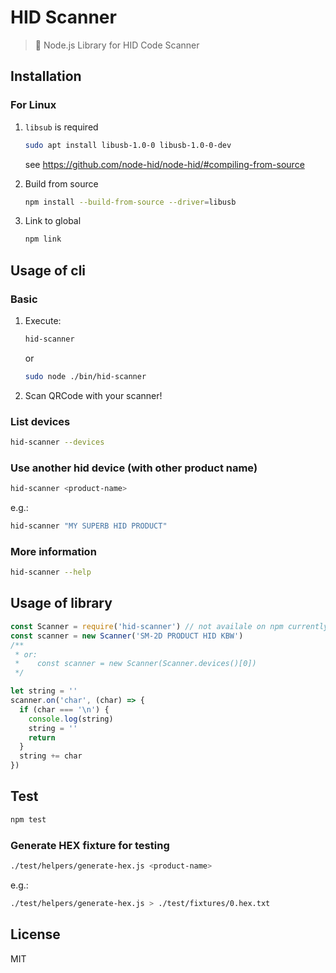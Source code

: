 # HID Scanner
> :flashlight: Node.js Library for HID Code Scanner

## Installation
### For Linux
1. `libsub` is required

    ```sh
    sudo apt install libusb-1.0-0 libusb-1.0-0-dev
    ```

    see https://github.com/node-hid/node-hid/#compiling-from-source

2. Build from source

    ```sh
    npm install --build-from-source --driver=libusb
    ```

3. Link to global

    ```sh
    npm link
    ```


## Usage of cli
### Basic
1. Execute:

    ```sh
    hid-scanner
    ```

    or

    ```sh
    sudo node ./bin/hid-scanner
    ```

2. Scan QRCode with your scanner!

### List devices
```sh
hid-scanner --devices
```

### Use another hid device (with other product name)
```sh
hid-scanner <product-name>
```

e.g.:

```sh
hid-scanner "MY SUPERB HID PRODUCT"
```

### More information
```sh
hid-scanner --help
```

## Usage of library
```javascript
const Scanner = require('hid-scanner') // not availale on npm currently, but just for an example here
const scanner = new Scanner('SM-2D PRODUCT HID KBW')
/**
 * or:
 *    const scanner = new Scanner(Scanner.devices()[0])
 */

let string = ''
scanner.on('char', (char) => {
  if (char === '\n') {
    console.log(string)
    string = ''
    return
  }
  string += char
})
```


## Test
```sh
npm test
```

### Generate HEX fixture for testing
```sh
./test/helpers/generate-hex.js <product-name>
```

e.g.:

```sh
./test/helpers/generate-hex.js > ./test/fixtures/0.hex.txt
```


## License
MIT

